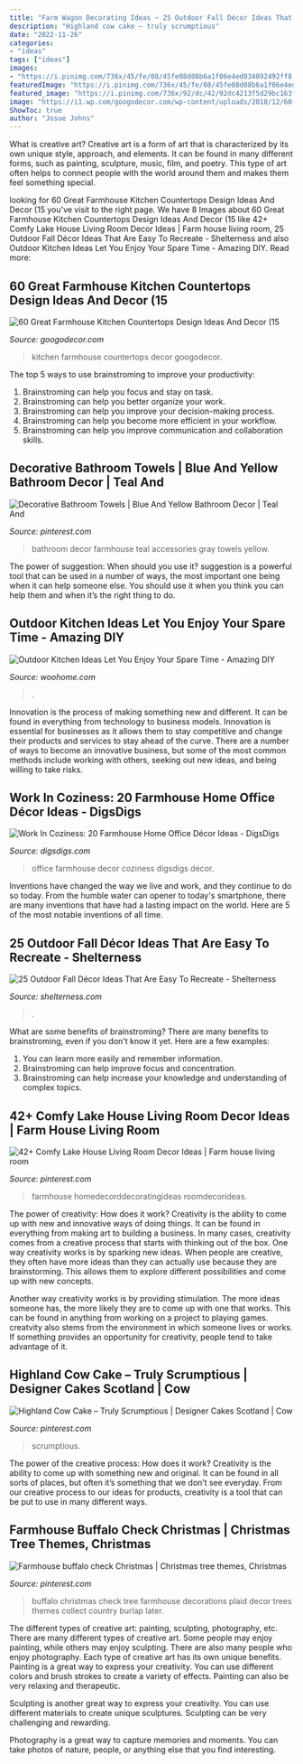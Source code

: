 ```yaml
---
title: "Farm Wagon Decorating Ideas ~ 25 Outdoor Fall Décor Ideas That Are Easy To Recreate"
description: "Highland cow cake – truly scrumptious"
date: "2022-11-26"
categories:
- "ideas"
tags: ["ideas"]
images:
- "https://i.pinimg.com/736x/45/fe/08/45fe08d08b6a1f06e4ed034892492ff8.jpg"
featuredImage: "https://i.pinimg.com/736x/45/fe/08/45fe08d08b6a1f06e4ed034892492ff8.jpg"
featured_image: "https://i.pinimg.com/736x/92/dc/42/92dc4213f5d29bc163f5e3e9da83514a.jpg"
image: "https://i1.wp.com/googodecor.com/wp-content/uploads/2018/12/60-Great-Farmhouse-Kitchen-Countertops-Design-Ideas-And-Decor-15.jpg?fit=1200%2C1834&amp;ssl=1"
ShowToc: true
author: "Josue Johns"
---
```



What is creative art?
Creative art is a form of art that is characterized by its own unique style, approach, and elements. It can be found in many different forms, such as painting, sculpture, music, film, and poetry. This type of art often helps to connect people with the world around them and makes them feel something special.

	

		
looking for 60 Great Farmhouse Kitchen Countertops Design Ideas And Decor (15 you've visit to the right page. We have 8 Images about 60 Great Farmhouse Kitchen Countertops Design Ideas And Decor (15 like 42+ Comfy Lake House Living Room Decor Ideas | Farm house living room, 25 Outdoor Fall Décor Ideas That Are Easy To Recreate - Shelterness and also Outdoor Kitchen Ideas Let You Enjoy Your Spare Time - Amazing DIY. Read more:
		
    
## 60 Great Farmhouse Kitchen Countertops Design Ideas And Decor (15

<img loading=lazy src="https://i1.wp.com/googodecor.com/wp-content/uploads/2018/12/60-Great-Farmhouse-Kitchen-Countertops-Design-Ideas-And-Decor-15.jpg?fit=1200%2C1834&amp;ssl=1" onerror="this.onerror=null;this.src='https://tse4.mm.bing.net/th?id=OIP.FwblUlE9Xx-3qJ_uOgXcuwHaLU&amp;pid=15.1';" alt="60 Great Farmhouse Kitchen Countertops Design Ideas And Decor (15">

_Source: googodecor.com_

>kitchen farmhouse countertops decor googodecor. 

	

The top 5 ways to use brainstroming to improve your productivity:
1. Brainstroming can help you focus and stay on task.
2. Brainstroming can help you better organize your work.
3. Brainstroming can help you improve your decision-making process.
4. Brainstroming can help you become more efficient in your workflow.
5. Brainstroming can help you improve communication and collaboration skills.

    
## Decorative Bathroom Towels | Blue And Yellow Bathroom Decor | Teal And

<img loading=lazy src="https://i.pinimg.com/736x/92/dc/42/92dc4213f5d29bc163f5e3e9da83514a.jpg" onerror="this.onerror=null;this.src='https://tse1.mm.bing.net/th?id=OIP.Ua7GGyeYJegll0R-cz2DqgHaJ3&amp;pid=15.1';" alt="Decorative Bathroom Towels | Blue And Yellow Bathroom Decor | Teal And">

_Source: pinterest.com_

>bathroom decor farmhouse teal accessories gray towels yellow. 

	

The power of suggestion: When should you use it?
suggestion is a powerful tool that can be used in a number of ways, the most important one being when it can help someone else. You should use it when you think you can help them and when it’s the right thing to do.

    
## Outdoor Kitchen Ideas Let You Enjoy Your Spare Time - Amazing DIY

<img loading=lazy src="https://www.woohome.com/wp-content/uploads/2014/02/outdoor-kitchen-6.jpg" onerror="this.onerror=null;this.src='https://tse3.mm.bing.net/th?id=OIP.5bWRZkfEsjLAS-lvp_9fBgHaJe&amp;pid=15.1';" alt="Outdoor Kitchen Ideas Let You Enjoy Your Spare Time - Amazing DIY">

_Source: woohome.com_

>. 

	

Innovation is the process of making something new and different. It can be found in everything from technology to business models. Innovation is essential for businesses as it allows them to stay competitive and change their products and services to stay ahead of the curve. There are a number of ways to become an innovative business, but some of the most common methods include working with others, seeking out new ideas, and being willing to take risks.

    
## Work In Coziness: 20 Farmhouse Home Office Décor Ideas - DigsDigs

<img loading=lazy src="https://www.digsdigs.com/photos/farmhouse-home-office-decor-ideas-4.jpg" onerror="this.onerror=null;this.src='https://tse1.mm.bing.net/th?id=OIP.if1sNnTJbkkPp5d7ytndQQAAAA&amp;pid=15.1';" alt="Work In Coziness: 20 Farmhouse Home Office Décor Ideas - DigsDigs">

_Source: digsdigs.com_

>office farmhouse decor coziness digsdigs décor. 

	

Inventions have changed the way we live and work, and they continue to do so today. From the humble water can opener to today's smartphone, there are many inventions that have had a lasting impact on the world. Here are 5 of the most notable inventions of all time.

    
## 25 Outdoor Fall Décor Ideas That Are Easy To Recreate - Shelterness

<img loading=lazy src="https://i.shelterness.com/2016/08/04-container-fall-arrangement-with-herbs-and-a-pumpkin.jpg" onerror="this.onerror=null;this.src='https://tse1.mm.bing.net/th?id=OIP.A7FEG3bjFxa-8SyLz9vn8wHaJ4&amp;pid=15.1';" alt="25 Outdoor Fall Décor Ideas That Are Easy To Recreate - Shelterness">

_Source: shelterness.com_

>. 

	

What are some benefits of brainstroming?
There are many benefits to brainstroming, even if you don't know it yet. Here are a few examples: 
1. You can learn more easily and remember information. 
2. Brainstroming can help improve focus and concentration. 
3. Brainstroming can help increase your knowledge and understanding of complex topics.

    
## 42+ Comfy Lake House Living Room Decor Ideas | Farm House Living Room

<img loading=lazy src="https://i.pinimg.com/736x/84/29/61/842961578f60399d7a02f4c2cc88c58f.jpg" onerror="this.onerror=null;this.src='https://tse2.mm.bing.net/th?id=OIP.nW-ijGyQBCoWk1F_Zz_SLAHaLJ&amp;pid=15.1';" alt="42+ Comfy Lake House Living Room Decor Ideas | Farm house living room">

_Source: pinterest.com_

>farmhouse homedecorddecoratingideas roomdecorideas. 

	

The power of creativity: How does it work?
Creativity is the ability to come up with new and innovative ways of doing things. It can be found in everything from making art to building a business. In many cases, creativity comes from a creative process that starts with thinking out of the box.
One way creativity works is by sparking new ideas. When people are creative, they often have more ideas than they can actually use because they are brainstorming. This allows them to explore different possibilities and come up with new concepts.

Another way creativity works is by providing stimulation. The more ideas someone has, the more likely they are to come up with one that works. This can be found in anything from working on a project to playing games. creatvity also stems from the environment in which someone lives or works. If something provides an opportunity for creativity, people tend to take advantage of it.

    
## Highland Cow Cake – Truly Scrumptious | Designer Cakes Scotland | Cow

<img loading=lazy src="https://i.pinimg.com/736x/45/fe/08/45fe08d08b6a1f06e4ed034892492ff8.jpg" onerror="this.onerror=null;this.src='https://tse4.mm.bing.net/th?id=OIP.W8LsbimKQph5-DYvZjGZGwHaKq&amp;pid=15.1';" alt="Highland Cow Cake – Truly Scrumptious | Designer Cakes Scotland | Cow">

_Source: pinterest.com_

>scrumptious. 

	

The power of the creative process: How does it work?
Creativity is the ability to come up with something new and original. It can be found in all sorts of places, but often it’s something that we don’t see everyday. From our creative process to our ideas for products, creativity is a tool that can be put to use in many different ways.

    
## Farmhouse Buffalo Check Christmas | Christmas Tree Themes, Christmas

<img loading=lazy src="https://i.pinimg.com/736x/90/08/bc/9008bc63a6a96ce899fd8b6904db91fb.jpg" onerror="this.onerror=null;this.src='https://tse2.mm.bing.net/th?id=OIP.icx-TT1VZZympMmd3dQYvQHaMx&amp;pid=15.1';" alt="Farmhouse buffalo check Christmas | Christmas tree themes, Christmas">

_Source: pinterest.com_

>buffalo christmas check tree farmhouse decorations plaid decor trees themes collect country burlap later. 

	

The different types of creative art: painting, sculpting, photography, etc.
There are many different types of creative art. Some people may enjoy painting, while others may enjoy sculpting. There are also many people who enjoy photography. Each type of creative art has its own unique benefits.
Painting is a great way to express your creativity. You can use different colors and brush strokes to create a variety of effects. Painting can also be very relaxing and therapeutic.

Sculpting is another great way to express your creativity. You can use different materials to create unique sculptures. Sculpting can be very challenging and rewarding.

Photography is a great way to capture memories and moments. You can take photos of nature, people, or anything else that you find interesting.

